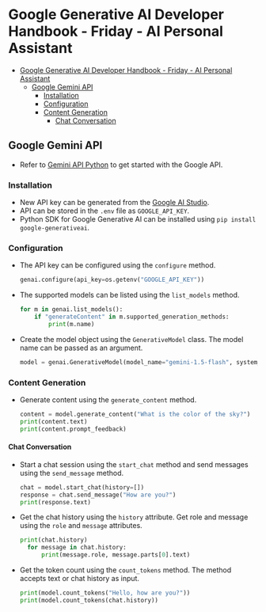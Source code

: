 # Google Generative AI Developer Handbook - Friday - AI Personal Assistant

- [Google Generative AI Developer Handbook - Friday - AI Personal Assistant](#google-generative-ai-developer-handbook---friday---ai-personal-assistant)
  - [Google Gemini API](#google-gemini-api)
    - [Installation](#installation)
    - [Configuration](#configuration)
    - [Content Generation](#content-generation)
      - [Chat Conversation](#chat-conversation)

## Google Gemini API

- Refer to [Gemini API Python](https://colab.research.google.com/github/google/generative-ai-docs/blob/main/site/en/gemini-api/docs/get-started/python.ipynb#scrollTo=Tce3stUlHN0L)
  to get started with the Google API.

### Installation

- New API key can be generated from the [Google AI Studio](https://aistudio.google.com/app/apikey).
- API can be stored in the `.env` file as `GOOGLE_API_KEY`.
- Python SDK for Google Generative AI can be installed using `pip install google-generativeai`.

### Configuration

- The API key can be configured using the `configure` method.

  ```python
  genai.configure(api_key=os.getenv("GOOGLE_API_KEY"))
  ```

- The supported models can be listed using the `list_models` method.

  ```python
  for m in genai.list_models():
      if "generateContent" in m.supported_generation_methods:
          print(m.name)
  ```

- Create the model object using the `GenerativeModel` class. The model name can be passed as an argument.

  ```python
  model = genai.GenerativeModel(model_name="gemini-1.5-flash", system_instruction="Answer the questions.")
  ```

### Content Generation

- Generate content using the `generate_content` method.

  ```python
  content = model.generate_content("What is the color of the sky?")
  print(content.text)
  print(content.prompt_feedback)
  ```

#### Chat Conversation

- Start a chat session using the `start_chat` method and send messages using the `send_message` method.

  ```python
  chat = model.start_chat(history=[])
  response = chat.send_message("How are you?")
  print(response.text)
  ```

- Get the chat history using the `history` attribute. Get role and message using the `role` and `message` attributes.

  ```python
  print(chat.history)
    for message in chat.history:
        print(message.role, message.parts[0].text)
  ```

- Get the token count using the `count_tokens` method. The method accepts text or chat history as input.

  ```python
  print(model.count_tokens("Hello, how are you?"))
  print(model.count_tokens(chat.history))
  ```
